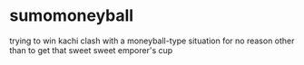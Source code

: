 # sumomoneyball

trying to win kachi clash with a moneyball-type situation for no reason other
than to get that sweet sweet emporer's cup
